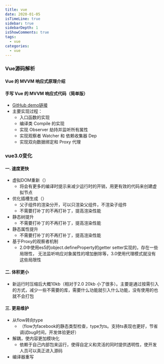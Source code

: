 ```yaml
---
title: vue
date: 2020-01-05
isTimeLine: true
sidebar: true
sidebarDepth: 1
isShowComments: true
tags:
  - vue
categories:
  - vue
---
```


### Vue源码解析

#### Vue 的 MVVM 响应式原理介绍

#### 手写 Vue 的 MVVM 响应式代码（简单版）
+ [GitHub demo链接]()
+ 主要实现过程：
    + 入口函数的实现
    + 编译类 Compile 的实现
    + 实现 Observer 劫持并监听所有属性
    + 实现观察者 Watcher 和 依赖收集器 Dep
    + 实现双向数据绑定和 Proxy 代理



### vue3.0变化

#### 一. 速度更快
+ 虚拟DOM重新（）
    + 将会有更多的编译时提示来减少运行时的开销，用更有效的代码来创建虚拟节点
+ 优化插槽生成（）
    + 父子组件的渲染分开，可以只渲染父组件，不渲染子组件
    + 不需要打补丁的不再打补丁，提高渲染性能
+ 静态树提升
    + 不需要打补丁的不再打补丁，提高渲染性能
+ 静态属性提升
    + 不需要打补丁的不再打补丁，提高渲染性能
+ 基于Proxy的观察者机制
    + 2.0中使用es5的object.defineProperty的getter setter实现的，存在一些局限性， 无法监听响应对象属性的增加删除等，3.0使用代理模式就没有这些局限性


#### 二. 体积更小
+ 新运行时压缩后大概10kb（相对于2.0 20kb 小了很多）。主要是通过按需引入的方式，减少一些不需要的库，需要什么功能就引入什么功能，没有使用的也就不会打包

#### 三. 更易维护
+ 从flow转向type
    + （flow为facebook的静态类型检查，type为ts。支持ts表现也更好，节省调试bug时间，开发体验更好）
+ 解耦，使内容更加模块化
    + 依赖于自己内部包来运行，使得自定义和灵活的同时提供透明性，使开发人员可以真正进入源码
+ 编译器重写